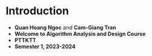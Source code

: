 # Introduction

- **Quan Hoang Ngoc** and **Cam-Giang Tran**
- **Welcome to Algorithm Analysis and Design Course**
- **PTTKTT**
- **Semester 1, 2023-2024**
